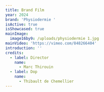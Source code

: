 ```yaml
---
title: Brand Film
year: 2024
brand: 'Physiodermie '
isActive: true
isShowcased: true
mainImage:
  image16by9: /uploads/physiodermie 1.jpg
mainVideo: 'https://vimeo.com/848266404'
introduction: ''
credits:
  - label: Director
    name:
      - Marc Thirouin
  - label: Dop
    name:
      - Thibault de Chemellier
---
```


